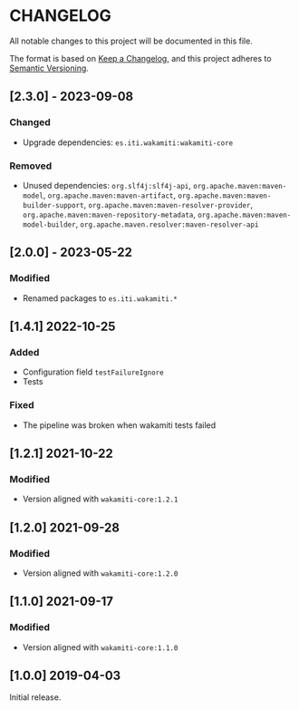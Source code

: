 # CHANGELOG


All notable changes to this project will be documented in this file.

The format is based on [Keep a Changelog][1],
and this project adheres to [Semantic Versioning][2].

## [2.3.0] - 2023-09-08

### Changed
- Upgrade dependencies: `es.iti.wakamiti:wakamiti-core`

### Removed
- Unused dependencies: `org.slf4j:slf4j-api`, `org.apache.maven:maven-model`, `org.apache.maven:maven-artifact`, 
`org.apache.maven:maven-builder-support`, `org.apache.maven:maven-resolver-provider`, 
`org.apache.maven:maven-repository-metadata`, `org.apache.maven:maven-model-builder`, 
`org.apache.maven.resolver:maven-resolver-api`

## [2.0.0] - 2023-05-22

### Modified
- Renamed packages to ```es.iti.wakamiti.*```

## [1.4.1] 2022-10-25

### Added
- Configuration field `testFailureIgnore`
- Tests

### Fixed
- The pipeline was broken when wakamiti tests failed

## [1.2.1] 2021-10-22

### Modified
- Version aligned with `wakamiti-core:1.2.1`

## [1.2.0] 2021-09-28

### Modified
- Version aligned with `wakamiti-core:1.2.0`

## [1.1.0] 2021-09-17

### Modified
- Version aligned with `wakamiti-core:1.1.0`

## [1.0.0] 2019-04-03

Initial release.  


[1]: <https://keepachangelog.com/en/1.0.0/>
[2]: <https://semver.org>